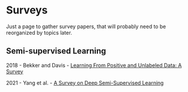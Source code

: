 # Surveys

Just a page to gather survey papers, that will probably need to be reorganized by topics later.


## Semi-supervised Learning

2018 - Bekker and Davis - [Learning From Positive and Unlabeled Data: A Survey](https://arxiv.org/abs/1811.04820) 

2021 - Yang et al. - [A Survey on Deep Semi-Supervised Learning](https://arxiv.org/abs/2103.00550)

